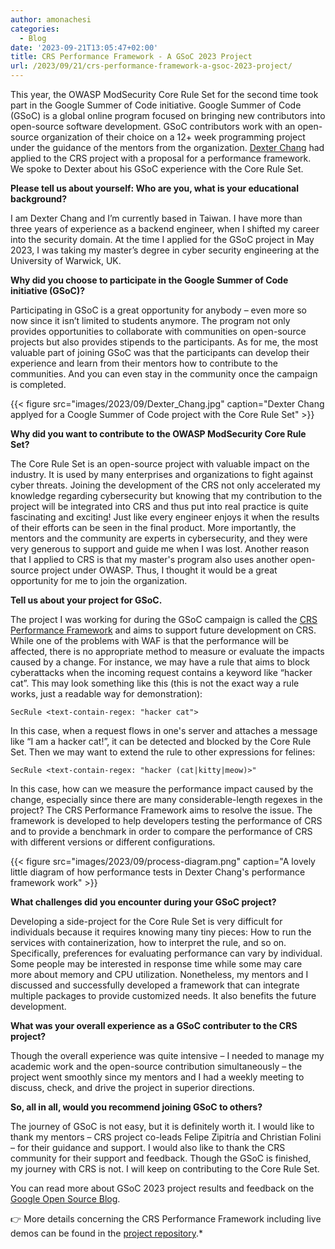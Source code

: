 ```yaml
---
author: amonachesi
categories:
  - Blog
date: '2023-09-21T13:05:47+02:00'
title: CRS Performance Framework - A GSoC 2023 Project
url: /2023/09/21/crs-performance-framework-a-gsoc-2023-project/
---
```


This year, the OWASP ModSecurity Core Rule Set for the second time took part in the Google Summer of Code initiative. Google Summer of Code (GSoC) is a global online program focused on bringing new contributors into open-source software development. GSoC contributors work with an open-source organization of their choice on a 12+ week programming project under the guidance of the mentors from the organization. [Dexter Chang](https://github.com/dextermallo) had applied to the CRS project with a proposal for a performance framework. We spoke to Dexter about his GSoC experience with the Core Rule Set.

**Please tell us about yourself: Who are you, what is your educational background?**

I am Dexter Chang and I’m currently based in Taiwan. I have more than three years of experience as a backend engineer, when I shifted my career into the security domain. At the time I applied for the GSoC project in May 2023, I was taking my master’s degree in cyber security engineering at the University of Warwick, UK.

**Why did you choose to participate in the Google Summer of Code initiative (GSoC)?**

Participating in GSoC is a great opportunity for anybody – even more so now since it isn’t limited to students anymore. The program not only provides opportunities to collaborate with communities on open-source projects but also provides stipends to the participants. As for me, the most valuable part of joining GSoC was that the participants can develop their experience and learn from their mentors how to contribute to the communities. And you can even stay in the community once the campaign is completed.

{{< figure src="images/2023/09/Dexter_Chang.jpg" caption="Dexter Chang applyed for a Coogle Summer of Code project with the Core Rule Set" >}}

**Why did you want to contribute to the OWASP ModSecurity Core Rule Set?**

The Core Rule Set is an open-source project with valuable impact on the industry. It is used by many enterprises and organizations to fight against cyber threats. Joining the development of the CRS not only accelerated my knowledge regarding cybersecurity but knowing that my contribution to the project will be integrated into CRS and thus put into real practice is quite fascinating and exciting! Just like every engineer enjoys it when the results of their efforts can be seen in the final product. More importantly, the mentors and the community are experts in cybersecurity, and they were very generous to support and guide me when I was lost. Another reason that I applied to CRS is that my master's program also uses another open-source project under OWASP. Thus, I thought it would be a great opportunity for me to join the organization.

**Tell us about your project for GSoC.**

The project I was working for during the GSoC campaign is called the [CRS Performance Framework](https://summerofcode.withgoogle.com/programs/2023/projects/jdv2MaJR) and aims to support future development on CRS. While one of the problems with WAF is that the performance will be affected, there is no appropriate method to measure or evaluate the impacts caused by a change. For instance, we may have a rule that aims to block cyberattacks when the incoming request contains a keyword like “hacker cat”. This may look something like this (this is not the exact way a rule works, just a readable way for demonstration):

```apacheconf
SecRule <text-contain-regex: "hacker cat">
```

In this case, when a request flows in one's server and attaches a message like “I am a hacker cat!”, it can be detected and blocked by the Core Rule Set. Then we may want to extend the rule to other expressions for felines:

```apacheconf
SecRule <text-contain-regex: "hacker (cat|kitty|meow)>"
```

In this case, how can we measure the performance impact caused by the change, especially since there are many considerable-length regexes in the project? The CRS Performance Framework aims to resolve the issue. The framework is developed to help developers testing the performance of CRS and to provide a benchmark in order to compare the performance of CRS with different versions or different configurations.

{{< figure src="images/2023/09/process-diagram.png" caption="A lovely little diagram of how performance tests in Dexter Chang's performance framework work" >}}

**What challenges did you encounter during your GSoC project?**

Developing a side-project for the Core Rule Set is very difficult for individuals because it requires knowing many tiny pieces: How to run the services with containerization, how to interpret the rule, and so on. Specifically, preferences for evaluating performance can vary by individual. Some people may be interested in response time while some may care more about memory and CPU utilization. Nonetheless, my mentors and I discussed and successfully developed a framework that can integrate multiple packages to provide customized needs. It also benefits the future development.

**What was your overall experience as a GSoC contributer to the CRS project?**

Though the overall experience was quite intensive – I needed to manage my academic work and the open-source contribution simultaneously – the project went smoothly since my mentors and I had a weekly meeting to discuss, check, and drive the project in superior directions.

**So, all in all, would you recommend joining GSoC to others?**

The journey of GSoC is not easy, but it is definitely worth it. I would like to thank my mentors – CRS project co-leads Felipe Zipitría and Christian Folini – for their guidance and support. I would also like to thank the CRS community for their support and feedback. Though the GSoC is finished, my journey with CRS is not. I will keep on contributing to the Core Rule Set.

You can read more about GSoC 2023 project results and feedback on the [Google Open Source Blog](https://opensource.googleblog.com/2023/09/gsoc-2023-project-results-and-feedback-part-1.html).

:point_right: More details concerning the CRS Performance Framework including live demos can be found in the [project repository](https://github.com/coreruleset/rules-performance-tests#gsoc-2023---crs-waf-performance-testing-framework).*
